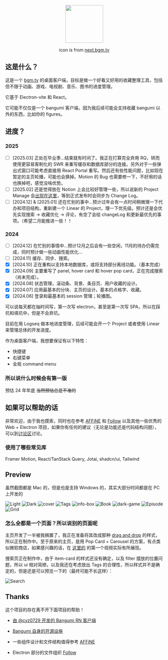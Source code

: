 <p align='center'>
  <img width="120"  height="120" src="build/icon.png">
</p>
<p align='center'>icon is from <a href='https://next.bgm.tv'>next.bgm.tv</a></p>

## 这是什么？

这是一个 [bgm.tv](https://bgm.tv) 的桌面客户端，目标是做一个好看又好用的收藏整理工具，包括但不限于动画、游戏、电视剧、音乐、图书的进度管理。

它基于 Electron-vite 和 React。

它可能不仅仅是一个 bangumi 客户端，因为我后续可能会支持收藏 bangumi 以外的东西，比如你的 figures。

## 进度？

### 2025

- [ ] \[2025.03] 正处在毕业季...结束就有时间了。我正在打算完全弃用 RQ，转而使用更容易客制化的 SWR 来重写缓存和数据库部分的连接。另外对于一些弹出式窗口可能考虑直接用 React Portal 重写。然后还有些性能问题，比如现在暂定的主页轮播，可能也会换掉。Motion 的 Bug 也需要修一下，不好用的话也换掉吧，感觉没啥优势。
- [ ] \[2025.02] 还是觉得放在 Notion 上会比较好管理一些，所以说新的 Project Manage 会[出现在这里](https://cottoncandyz.notion.site/BE-Project-1914e3d00a8a8003a336f81f18b48f48?pvs=4)，等到正式发布时会同步为 Change Log。
- [ ] \[2024.12\] & \[2025.01\] 还在忙别的事中...预计过年会有一点时间稍微理一下代办和项目结构，重新建一个 Linear 的 Project，理一下优先级。预计还是会优先实现搜索 → 收藏优化 → 评论，有空了会给 changeLog 和更新最优先的事项。（希望二月能推进一些！！

### 2024

- [ ] \[2024.12\] 在忙别的事情中...预计12月之后会有一些空闲，11月的待办仍需完成，同时预计做一些动画性能优化...
- [ ] \[2024.11\] 缓存、同步、搜索。
- [x] \[2024.10\] 正在重构以支持本地数据库，或将支持部分离线功能。（基本完成）
- [x] \[2024.09\] 主要重写了 panel, hover card 和 hover pop card，正在完成搜索（尚未完成）。
- [x] \[2024.08\] 状态管理，滚动条、背景、条目页、用户收藏的设计。
- [x] \[2024.07\] 应用最基本的分块、主页的设计。基本的点格字、收藏。
- [x] \[2024.06\] 登录和最基本的 session 管理；轮播图。

可以说每天都在抽时间写，第一次写 electron，甚至是第一次写 SPA，所以在踩坑和填坑中，但是不会弃坑。

目前在用 Logseq 做本地进度管理，后续可能会开一个 Project 或者使用 Linear 来管理总体的开发进度。

作为桌面客户端，我想要保证有以下特性：

- 快捷键
- 右键菜单
- 全局 command menu

### 所以说什么时候会有第一版

预估 24 年年底 ~~当然预估总是不准的~~

## 如果可以帮助的话

非常欢迎，由于我也摸索，同时也在参考 [AFFiNE](https://github.com/toeverything/AFFiNE) 和 [Follow](https://github.com/RSSNext/Follow) 以及其他一些优秀的 Web + Electron 项目，如果你有任何的建议（无论是功能还是代码结构问题），可以到[讨论区](https://github.com/CottonCandyZ/bangumi-electron/discussions)讨论。

### 使用了哪些常见库

Framer Motion, React/TanStack Query, Jotai, shadcn/ui, Tailwind

## Preview

虽然截图都是 Mac 的，但是也是支持 Windows 的，其实大部分时间都是在 PC 上开发的

![Light](doc/screenshot/light.webp)
![Dark](doc/screenshot/dark.webp)
![cover](doc/screenshot/cover.webp)
![Tags](doc/screenshot/tags.webp)
![info-box](doc/screenshot/infobox.webp)
![Book](doc/screenshot/book.webp)
![dark-game](doc/screenshot/dark-game.webp)
![Episode](doc/screenshot/episode.webp)
![Grid](doc/screenshot/grid.webp)

### 怎么全都是一个页面？所以说别的页面呢

主页开发了一半被我搁置了，我正在准备将其改成那种 [drag and drop](https://swapy.tahazsh.com/) 的样式，所以正在制作中。至于原来的主页，是用 Pop Card + Carousel 的方案，有点类似微软商店，如果感兴趣的话，在 [这里的](https://home.nanachi.moe/posts/2024-08-12-global-hover-card) 的第一个视频实际有所展现。

搜索页正在制作中，由于 item-card 的样式还没有确定，以及 filter 摆放的位置问题，所以 ui 相对简陋，以及我还在考虑放出 Tags 的合理性，所以样式并不是确定的，但是还是可以预览一下的（最终可能不长这样）：

![Search](doc/screenshot/search.webp)

## Thanks

这个项目的存在离不开下面项目的帮助！

- [由 @cyz0729 开发的 Bangumi RN 客户端](https://github.com/czy0729/Bangumi)

- [Bangumi 自身的开源设施](https://github.com/bangumi)

- 一些组件设计和文件结构值得参考 [AFFiNE](https://github.com/toeverything/AFFiNE)

- Electron 部分的文件组织 [Follow](https://github.com/RSSNext/Follow)
